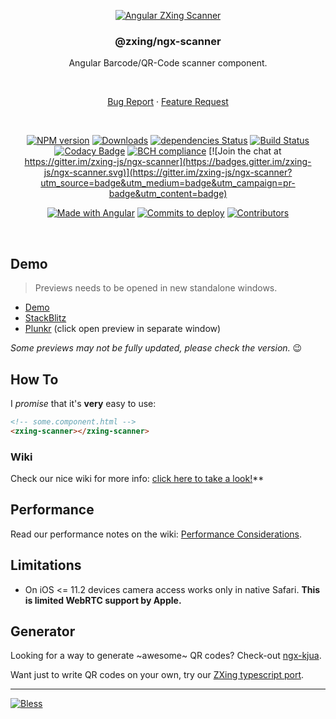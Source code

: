 <div align="center">

[![Angular ZXing Scanner](https://user-images.githubusercontent.com/3942006/39460928-a44b0f92-4cdd-11e8-849b-4d34db99113a.png)](https://github.com/zxing-js/library)

### @zxing/ngx-scanner

Angular Barcode/QR-Code scanner component.

<br>

[Bug Report](https://github.com/zxing-js/ngx-scanner/issues/new?template=Bug_report.md)
·
[Feature Request](https://github.com/zxing-js/ngx-scanner/issues/new?template=Feature_request.md&labels=feature)

<br>

[![NPM version](https://img.shields.io/npm/v/@zxing/ngx-scanner.svg?&label=npm)](https://www.npmjs.com/package/@zxing/ngx-scanner )
[![Downloads](https://img.shields.io/npm/dm/@zxing/ngx-scanner.svg)](https://npmjs.org/package/@zxing/ngx-scanner )
[![dependencies Status](https://david-dm.org/zxing-js/ngx-scanner/status.svg)](https://david-dm.org/zxing-js/ngx-scanner)
[![Build Status](https://travis-ci.org/zxing-js/ngx-scanner.svg?branch=master)](https://travis-ci.org/zxing-js/ngx-scanner)
[![Codacy Badge](https://api.codacy.com/project/badge/Grade/fba14393a17241088f75b19edc370694)](https://www.codacy.com/app/zxing-js/ngx-scanner?utm_source=github.com&amp;utm_medium=referral&amp;utm_content=zxing-js/ngx-scanner&amp;utm_campaign=Badge_Grade)
[![BCH compliance](https://bettercodehub.com/edge/badge/zxing-js/ngx-scanner?branch=master)](https://bettercodehub.com/)
[![Join the chat at https://gitter.im/zxing-js/ngx-scanner](https://badges.gitter.im/zxing-js/ngx-scanner.svg)](https://gitter.im/zxing-js/ngx-scanner?utm_source=badge&utm_medium=badge&utm_campaign=pr-badge&utm_content=badge)

[![Made with Angular](https://img.shields.io/badge/Made%20with-Angular-E13137.svg)](https://angular.io)
[![Commits to deploy](https://img.shields.io/github/commits-since/zxing-js/ngx-scanner/master.svg?label=commits%20to%20deploy)](https://github.com/zxing-js/ngx-scanner/compare/master...develop)
[![Contributors](https://img.shields.io/github/contributors/zxing-js/ngx-scanner.svg)](https://github.com/zxing-js/ngx-scanner")

</div>

<br>

## Demo

> Previews needs to be opened in new standalone windows.

- [Demo](https://zxing-js.github.io/ngx-scanner/)
- [StackBlitz](https://zxing-ngx-scanner.stackblitz.io/)
- [Plunkr](https://embed.plnkr.co/MN4riU/) (click open preview in separate window)

_Some previews may not be fully updated, please check the version._ 😉

## How To

I _promise_ that it's **very** easy to use:

```html
<!-- some.component.html -->
<zxing-scanner></zxing-scanner>
```

### Wiki

Check our nice wiki for more info: [click here to take a look!](https://github.com/zxing-js/ngx-scanner/wiki)**

## Performance

Read our performance notes on the wiki: [Performance Considerations](https://github.com/zxing-js/ngx-scanner/wiki/Performance-Considerations).


## Limitations

- On iOS <= 11.2 devices camera access works only in native Safari. **This is limited WebRTC support by Apple.**


## Generator

Looking for a way to generate ~awesome~ QR codes? Check-out [ngx-kjua](https://github.com/werthdavid/ngx-kjua).

Want just to write QR codes on your own, try our [ZXing typescript port](https://github.com/zxing-js/library).

---

[![Bless](https://cdn.rawgit.com/LunaGao/BlessYourCodeTag/master/tags/alpaca.svg)](http://lunagao.github.io/BlessYourCodeTag/)
